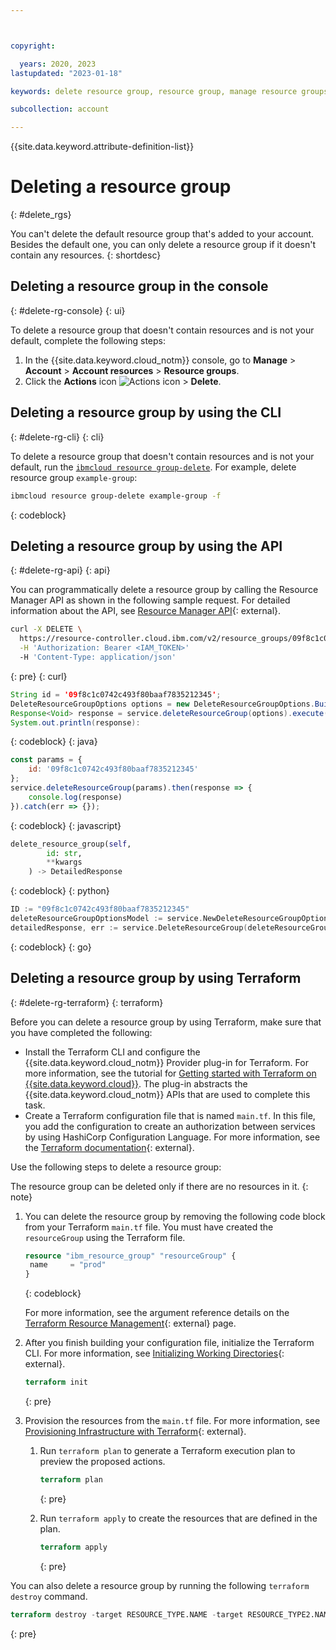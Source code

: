 ```yaml
---



copyright:

  years: 2020, 2023
lastupdated: "2023-01-18"

keywords: delete resource group, resource group, manage resource groups

subcollection: account

---
```


{{site.data.keyword.attribute-definition-list}}


# Deleting a resource group
{: #delete_rgs}

You can't delete the default resource group that's added to your account. Besides the default one, you can only delete a resource group if it doesn't contain any resources.
{: shortdesc}

## Deleting a resource group in the console
{: #delete-rg-console}
{: ui}

To delete a resource group that doesn't contain resources and is not your default, complete the following steps:

1. In the {{site.data.keyword.cloud_notm}} console, go to **Manage** > **Account** > **Account resources** > **Resource groups**.
2. Click the **Actions** icon ![Actions icon](../icons/action-menu-icon.svg "Actions") > **Delete**.

## Deleting a resource group by using the CLI
{: #delete-rg-cli}
{: cli}

To delete a resource group that doesn't contain resources and is not your default, run the [`ibmcloud resource group-delete`](/docs/cli?topic=cli-ibmcloud_commands_resource#ibmcloud_resource_group_delete). For example, delete resource group `example-group`:

```bash
ibmcloud resource group-delete example-group -f
```
{: codeblock}

## Deleting a resource group by using the API
{: #delete-rg-api}
{: api}

You can programmatically delete a resource group by calling the Resource Manager API as shown in the following sample request. For detailed information about the API, see [Resource Manager API](https://cloud.ibm.com/apidocs/resource-controller/resource-manager#delete-resource-group){: external}.

```bash
curl -X DELETE \
  https://resource-controller.cloud.ibm.com/v2/resource_groups/09f8c1c0742c493f80baaf7835212345 \
  -H 'Authorization: Bearer <IAM_TOKEN>'
  -H 'Content-Type: application/json'
```
{: pre}
{: curl}

```java
String id = '09f8c1c0742c493f80baaf7835212345';
DeleteResourceGroupOptions options = new DeleteResourceGroupOptions.Builder().id(id).build();
Response<Void> response = service.deleteResourceGroup(options).execute();
System.out.println(response):
```
{: codeblock}
{: java}

```javascript
const params = {
    id: '09f8c1c0742c493f80baaf7835212345'
};
service.deleteResourceGroup(params).then(response => {
    console.log(response)
}).catch(err => {});
```
{: codeblock}
{: javascript}

```python
delete_resource_group(self,
        id: str,
        **kwargs
    ) -> DetailedResponse
 ```
{: codeblock}
{: python}

```go
ID := "09f8c1c0742c493f80baaf7835212345"
deleteResourceGroupOptionsModel := service.NewDeleteResourceGroupOptions(ID)
detailedResponse, err := service.DeleteResourceGroup(deleteResourceGroupOptionsModel)
```
{: codeblock}
{: go}

## Deleting a resource group by using Terraform
{: #delete-rg-terraform}
{: terraform}

Before you can delete a resource group by using Terraform, make sure that you have completed the following:

- Install the Terraform CLI and configure the {{site.data.keyword.cloud_notm}} Provider plug-in for Terraform. For more information, see the tutorial for [Getting started with Terraform on {{site.data.keyword.cloud}}](/docs/ibm-cloud-provider-for-terraform?topic=ibm-cloud-provider-for-terraform-getting-started). The plug-in abstracts the {{site.data.keyword.cloud_notm}} APIs that are used to complete this task.
- Create a Terraform configuration file that is named `main.tf`. In this file, you add the configuration to create an authorization between services by using HashiCorp Configuration Language. For more information, see the [Terraform documentation](https://www.terraform.io/docs/language/index.html){: external}.

Use the following steps to delete a resource group:

The resource group can be deleted only if there are no resources in it.
{: note}

1. You can delete the resource group by removing the following code block from your Terraform `main.tf` file. You must have created the `resourceGroup` using the Terraform file.

   ```terraform
   resource "ibm_resource_group" "resourceGroup" {
    name     = "prod"
   }
   ```
   {: codeblock}

   For more information, see the argument reference details on the [Terraform Resource Management](https://registry.terraform.io/providers/IBM-Cloud/ibm/latest/docs/resources/resource_group){: external} page.

1. After you finish building your configuration file, initialize the Terraform CLI. For more information, see [Initializing Working Directories](https://www.terraform.io/cli/init){: external}.

   ```terraform
   terraform init
   ```
   {: pre}

1. Provision the resources from the `main.tf` file. For more information, see [Provisioning Infrastructure with Terraform](https://www.terraform.io/cli/run){: external}.

   1. Run `terraform plan` to generate a Terraform execution plan to preview the proposed actions.

      ```terraform
      terraform plan
      ```
      {: pre}

   1. Run `terraform apply` to create the resources that are defined in the plan.

      ```terraform
      terraform apply
      ```
      {: pre}

You can also delete a resource group by running the following `terraform destroy` command.

```terraform
terraform destroy -target RESOURCE_TYPE.NAME -target RESOURCE_TYPE2.NAME
```
{: pre}
